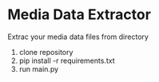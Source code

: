 # Media Data Extractor
Extrac your media data files from directory
1) clone repository
2) pip install -r requirements.txt
3) run main.py